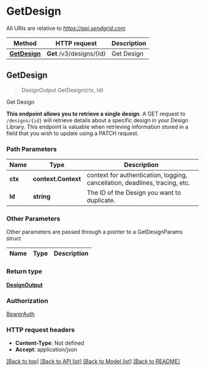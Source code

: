# GetDesign

All URIs are relative to *https://api.sendgrid.com*

Method | HTTP request | Description
------------- | ------------- | -------------
[**GetDesign**](GetDesign.md#GetDesign) | **Get** /v3/designs/{Id} | Get Design



## GetDesign

> DesignOutput GetDesign(ctx, Id)

Get Design

**This endpoint allows you to retrieve a single design**.  A GET request to `/designs/{id}` will retrieve details about a specific design in your Design Library.  This endpoint is valuable when retrieving information stored in a field that you wish to update using a PATCH request.

### Path Parameters


Name | Type | Description
------------- | ------------- | -------------
**ctx** | **context.Context** | context for authentication, logging, cancellation, deadlines, tracing, etc.
**Id** | **string** | The ID of the Design you want to duplicate.

### Other Parameters

Other parameters are passed through a pointer to a GetDesignParams struct


Name | Type | Description
------------- | ------------- | -------------

### Return type

[**DesignOutput**](DesignOutput.md)

### Authorization

[BearerAuth](../README.md#BearerAuth)

### HTTP request headers

- **Content-Type**: Not defined
- **Accept**: application/json

[[Back to top]](#) [[Back to API list]](../README.md#documentation-for-api-endpoints)
[[Back to Model list]](../README.md#documentation-for-models)
[[Back to README]](../README.md)

